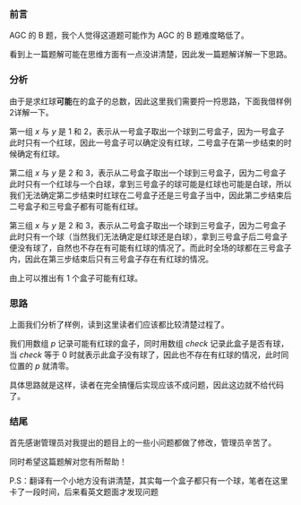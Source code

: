 ### 前言

AGC 的 B 题，我个人觉得这道题可能作为 AGC 的 B 题难度略低了。

看到上一篇题解可能在思维方面有一点没讲清楚，因此发一篇题解详解一下思路。

### 分析

由于是求红球**可能**在的盒子的总数，因此这里我们需要捋一捋思路，下面我借样例2详解一下。

第一组 $x$ 与 $y$ 是 $1$ 和 $2$，表示从一号盒子取出一个球到二号盒子，因为一号盒子此时只有一个红球，因此一号盒子可以确定没有红球，二号盒子在第一步结束的时候确定有红球。

第二组 $x$ 与 $y$ 是 $2$ 和 $3$，表示从二号盒子取出一个球到三号盒子，因为二号盒子此时只有一个红球与一个白球，拿到三号盒子的球可能是红球也可能是白球，所以我们无法确定第二步结束时红球在二号盒子还是三号盒子当中，因此第二步结束后二号盒子和三号盒子都有可能有红球。

第三组 $x$ 与 $y$ 是 $2$ 和 $3$，表示从二号盒子取出一个球到三号盒子，因为二号盒子此时只有一个球（当然我们无法确定是红球还是白球），拿到三号盒子后二号盒子便没有球了，自然也不存在有可能有红球的情况了。而此时全场的球都在三号盒子内，因此在第三步结束后只有三号盒子存在有红球的情况。

由上可以推出有 $1$ 个盒子可能有红球。


### 思路

上面我们分析了样例，读到这里读者们应该都比较清楚过程了。

我们用数组 $p$ 记录可能有红球的盒子，同时用数组 $check$ 记录此盒子是否有球，当 $check$ 等于 $0$ 时就表示此盒子没有球了，因此也不存在有红球的情况，此时同位置的 $p$ 就清零。

具体思路就是这样，读者在完全搞懂后实现应该不成问题，因此这边就不给代码了。

### 结尾

首先感谢管理员对我提出的题目上的一些小问题都做了修改，管理员辛苦了。

同时希望这篇题解对您有所帮助！

P.S：翻译有一个小地方没有讲清楚，其实每一个盒子都只有一个球，笔者在这里卡了一段时间，后来看英文题面才发现问题
